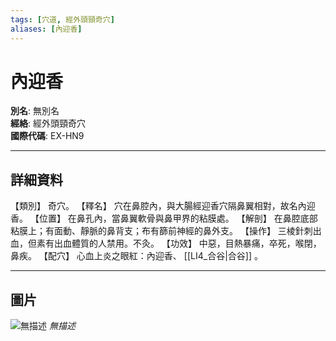 ```yaml
---
tags: [穴道, 經外頭頸奇穴]
aliases: [內迎香]
---
```


# 內迎香

**別名**: 無別名  
**經絡**: 經外頭頸奇穴  
**國際代碼**: EX-HN9  

---

## 詳細資料
【類別】
奇穴。
【釋名】
穴在鼻腔內，與大腸經迎香穴隔鼻翼相對，故名內迎香。
【位置】
在鼻孔內，當鼻翼軟骨與鼻甲界的粘膜處。
【解剖】
在鼻腔底部粘膜上；有面動、靜脈的鼻背支；布有篩前神經的鼻外支。
【操作】
三棱針刺出血，但素有出血體質的人禁用。不灸。
【功效】
中惡，目熱暴痛，卒死，喉閉，鼻疾。
【配穴】
心血上炎之眼紅：內迎香、 [[LI4_合谷|合谷]] 。

---

## 圖片
![無描述](https://yibian.hopto.org/pic/shu16/416.gif)
_無描述_

